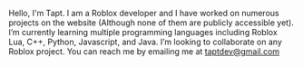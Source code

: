 Hello, I'm Tapt.
I am a Roblox developer and I have worked on numerous projects on the website (Although none of them are publicly accessible yet). 
I’m currently learning multiple programming languages including Roblox Lua, C++, Python, Javascript, and Java.
I’m looking to collaborate on any Roblox project.
You can reach me by emailing me at taptdev@gmail.com
